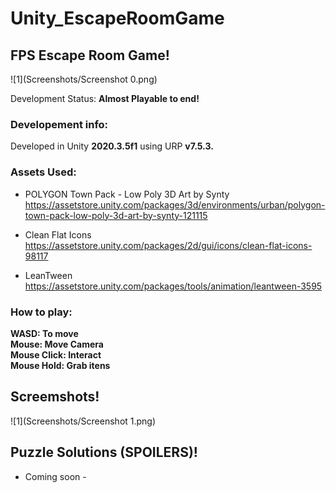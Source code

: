 # Unity_EscapeRoomGame

## FPS Escape Room Game!
![1](Screenshots/Screenshot 0.png)

Development Status: <strong>Almost Playable to end!</strong>

<strong> <a href='https://drive.google.com/drive/folders/1KKUQyxP5XSBC2Cu4-VLCTRyAM_Hyn-zr?usp=sharing'> <Download Link> </a> </strong> 

### Developement info:
Developed in Unity <strong>2020.3.5f1</strong> using URP <strong>v7.5.3.</strong> <br>

### Assets Used: <br>

- POLYGON Town Pack - Low Poly 3D Art by Synty <br>
https://assetstore.unity.com/packages/3d/environments/urban/polygon-town-pack-low-poly-3d-art-by-synty-121115 <br>

- Clean Flat Icons <br>
https://assetstore.unity.com/packages/2d/gui/icons/clean-flat-icons-98117 <br>

- LeanTween <br>
https://assetstore.unity.com/packages/tools/animation/leantween-3595 <br>

### How to play: <br>

<strong> WASD: To move </strong> <br>
<strong> Mouse: Move Camera </strong> <br>
<strong> Mouse Click: Interact </strong> <br>
<strong> Mouse Hold: Grab itens </strong>  <br>

## Screemshots!
![1](Screenshots/Screenshot 1.png)

## Puzzle Solutions (SPOILERS)!
- Coming soon -